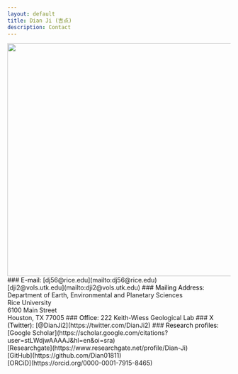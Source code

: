 ```yaml
---
layout: default
title: Dian Ji (吉点)
description: Contact
---
```


<img align="left" src="https://dian01811.github.io/files/building.png" width="525">
### <span style="color:black">E-mail:</span>
[dj56@rice.edu](mailto:dj56@rice.edu)<br>
[dji2@vols.utk.edu](mailto:dji2@vols.utk.edu)
### <span style="color:black">Mailing Address:</span>
Department of Earth, Environmental and Planetary Sciences<br>Rice University<br>6100 Main Street<br>Houston, TX 77005
### <span style="color:black">Office:</span>
222 Keith-Wiess Geological Lab
### <span style="color:black">X (Twitter):</span>
[@DianJi2](https://twitter.com/DianJi2)
### <span style="color:black">Research profiles:</span>
[Google Scholar](https://scholar.google.com/citations?user=stLWdjwAAAAJ&hl=en&oi=sra)<br>[Researchgate](https://www.researchgate.net/profile/Dian-Ji)<br>[GitHub](https://github.com/Dian01811)<br>[ORCiD](https://orcid.org/0000-0001-7915-8465)

